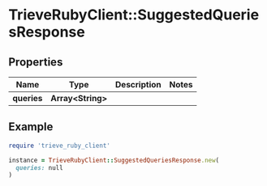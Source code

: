 # TrieveRubyClient::SuggestedQueriesResponse

## Properties

| Name | Type | Description | Notes |
| ---- | ---- | ----------- | ----- |
| **queries** | **Array&lt;String&gt;** |  |  |

## Example

```ruby
require 'trieve_ruby_client'

instance = TrieveRubyClient::SuggestedQueriesResponse.new(
  queries: null
)
```

